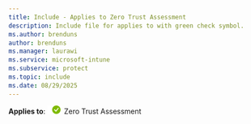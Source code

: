 ```yaml
---
title: Include - Applies to Zero Trust Assessment
description: Include file for applies to with green check symbol.
ms.author: brenduns
author: brenduns
ms.manager: laurawi
ms.service: microsoft-intune
ms.subservice: protect
ms.topic: include
ms.date: 08/29/2025
---
```


**Applies to**: ![Green circle with a white check mark symbol.](./applies-to-yes.png) Zero Trust Assessment
 